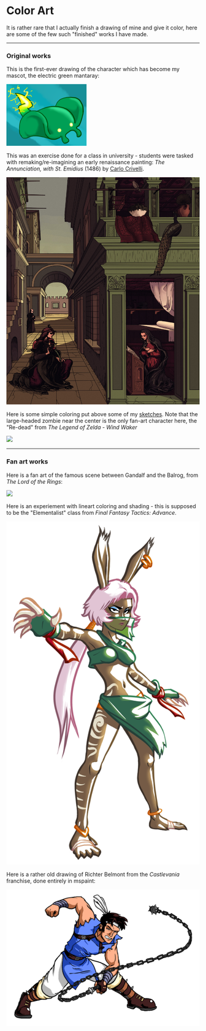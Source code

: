 
# Color Art

It is rather rare that I actually finish a drawing of mine and give it color, here are some of the few such "finished" works I have made.

------------------------------------------------------------------------

### Original works

This is the first-ever drawing of the character which has become my mascot, the electric green mantaray:

![](Ray_ref.png)

This was an exercise done for a class in university - students were tasked with remaking/re-imagining an early renaissance painting: *The Annunciation, with St. Emidius* (1486) by [Carlo Crivelli](https://en.wikipedia.org/wiki/Carlo_Crivelli).

![](EVMAN_annonciation.jpg)

Here is some simple coloring put above some of my [sketches](/pages/art/sketches/index.html).
Note that the large-headed zombie near the center is the only fan-art character here, the "Re-dead" from *The Legend of Zelda - Wind Waker*

![](sketches.png)

------------------------------------------------------------------------

### Fan art works

Here is a fan art of the famous scene between Gandalf and the Balrog, from *The Lord of the Rings*:

![](LOTR_balrog.png)

Here is an experiement with lineart coloring and shading - this is supposed to be the "Elementalist" class from *Final Fantasy Tactics: Advance*.

![](FFTA_Elementalist.png)

Here is a rather old drawing of Richter Belmont from the *Castlevania* franchise, done entirely in mspaint:

![](castlevania_richter.png)
